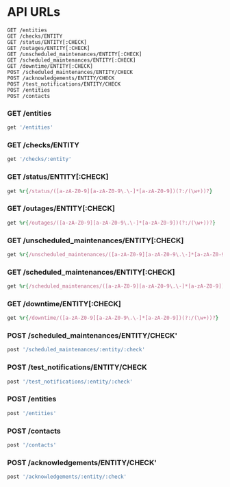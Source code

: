 
API URLs
========

```text
GET /entities
GET /checks/ENTITY
GET /status/ENTITY[:CHECK]
GET /outages/ENTITY[:CHECK]
GET /unscheduled_maintenances/ENTITY[:CHECK]
GET /scheduled_maintenances/ENTITY[:CHECK]
GET /downtime/ENTITY[:CHECK]
POST /scheduled_maintenances/ENTITY/CHECK
POST /acknowledgements/ENTITY/CHECK
POST /test_notifications/ENTITY/CHECK
POST /entities
POST /contacts
```

### GET /entities
```ruby
get '/entities'
```

### GET /checks/ENTITY
```ruby
get '/checks/:entity'
```

### GET /status/ENTITY[:CHECK]
```ruby
get %r{/status/([a-zA-Z0-9][a-zA-Z0-9\.\-]*[a-zA-Z0-9])(?:/(\w+))?}
```

### GET /outages/ENTITY[:CHECK]
```ruby
get %r{/outages/([a-zA-Z0-9][a-zA-Z0-9\.\-]*[a-zA-Z0-9])(?:/(\w+))?}
```

### GET /unscheduled_maintenances/ENTITY[:CHECK]
```ruby
get %r{/unscheduled_maintenances/([a-zA-Z0-9][a-zA-Z0-9\.\-]*[a-zA-Z0-9])(?:/(\w+))?}
```

### GET /scheduled_maintenances/ENTITY[:CHECK]
```ruby
get %r{/scheduled_maintenances/([a-zA-Z0-9][a-zA-Z0-9\.\-]*[a-zA-Z0-9])(?:/(\w+))?}
```

### GET /downtime/ENTITY[:CHECK]
```ruby
get %r{/downtime/([a-zA-Z0-9][a-zA-Z0-9\.\-]*[a-zA-Z0-9])(?:/(\w+))?}
```

### POST /scheduled_maintenances/ENTITY/CHECK'
```ruby
post '/scheduled_maintenances/:entity/:check'
```

### POST /test_notifications/ENTITY/CHECK
```ruby
post '/test_notifications/:entity/:check'
```

### POST /entities
```ruby
post '/entities'
```

### POST /contacts
```ruby
post '/contacts'
```

### POST /acknowledgements/ENTITY/CHECK'
```ruby
post '/acknowledgements/:entity/:check'
```
